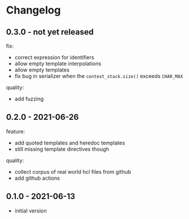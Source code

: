 # Changelog

## 0.3.0 - not yet released

fix:
* correct expression for identifiers
* allow empty template interpolations
* allow empty templates
* fix bug in serializer when the `context_stack.size()` exceeds `CHAR_MAX`

quality:
* add fuzzing

## 0.2.0 - 2021-06-26

feature:
* add quoted templates and heredoc templates
* still missing template directives though

quality:
* collect corpus of real world hcl files from github
* add github actions

## 0.1.0 - 2021-06-13

* initial version
